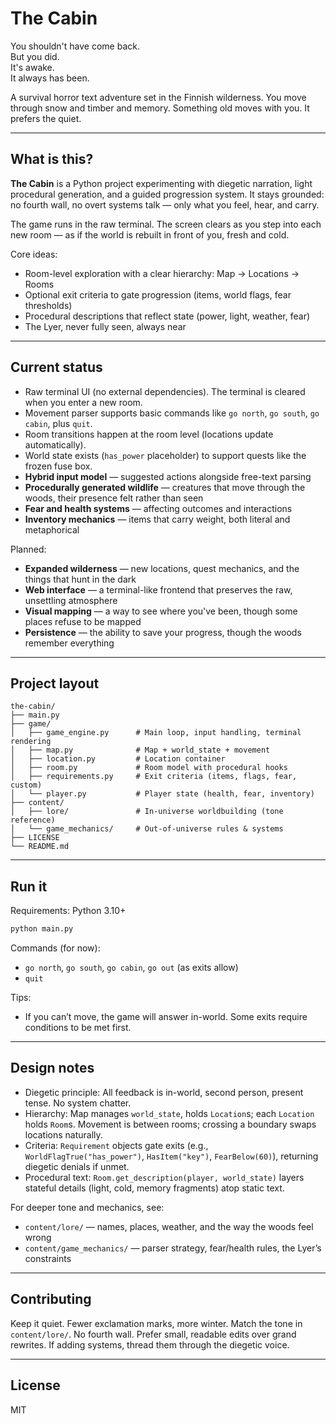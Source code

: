 # The Cabin

You shouldn't have come back.  
But you did.  
It's awake.  
It always has been.


A survival horror text adventure set in the Finnish wilderness. You move through snow and timber and memory. Something old moves with you. It prefers the quiet.

---

## What is this?

**The Cabin** is a Python project experimenting with diegetic narration, light procedural generation, and a guided progression system. It stays grounded: no fourth wall, no overt systems talk — only what you feel, hear, and carry.

The game runs in the raw terminal. The screen clears as you step into each new room — as if the world is rebuilt in front of you, fresh and cold.

Core ideas:
- Room-level exploration with a clear hierarchy: Map → Locations → Rooms
- Optional exit criteria to gate progression (items, world flags, fear thresholds)
- Procedural descriptions that reflect state (power, light, weather, fear)
- The Lyer, never fully seen, always near

---

## Current status

- Raw terminal UI (no external dependencies). The terminal is cleared when you enter a new room.
- Movement parser supports basic commands like `go north`, `go south`, `go cabin`, plus `quit`.
- Room transitions happen at the room level (locations update automatically).
- World state exists (`has_power` placeholder) to support quests like the frozen fuse box.
- **Hybrid input model** — suggested actions alongside free-text parsing
- **Procedurally generated wildlife** — creatures that move through the woods, their presence felt rather than seen
- **Fear and health systems** — affecting outcomes and interactions
- **Inventory mechanics** — items that carry weight, both literal and metaphorical

Planned:
- **Expanded wilderness** — new locations, quest mechanics, and the things that hunt in the dark
- **Web interface** — a terminal-like frontend that preserves the raw, unsettling atmosphere
- **Visual mapping** — a way to see where you've been, though some places refuse to be mapped
- **Persistence** — the ability to save your progress, though the woods remember everything

---

## Project layout

```text
the-cabin/
├── main.py
├── game/
│   ├── game_engine.py      # Main loop, input handling, terminal rendering
│   ├── map.py              # Map + world_state + movement
│   ├── location.py         # Location container
│   ├── room.py             # Room model with procedural hooks
│   ├── requirements.py     # Exit criteria (items, flags, fear, custom)
│   └── player.py           # Player state (health, fear, inventory)
├── content/
│   ├── lore/               # In-universe worldbuilding (tone reference)
│   └── game_mechanics/     # Out-of-universe rules & systems
├── LICENSE
└── README.md
```

---

## Run it

Requirements: Python 3.10+

```bash
python main.py
```

Commands (for now):
- `go north`, `go south`, `go cabin`, `go out` (as exits allow)
- `quit`

Tips:
- If you can’t move, the game will answer in-world. Some exits require conditions to be met first.

---

## Design notes

- Diegetic principle: All feedback is in-world, second person, present tense. No system chatter.
- Hierarchy: Map manages `world_state`, holds `Location`s; each `Location` holds `Room`s. Movement is between rooms; crossing a boundary swaps locations naturally.
- Criteria: `Requirement` objects gate exits (e.g., `WorldFlagTrue("has_power")`, `HasItem("key")`, `FearBelow(60)`), returning diegetic denials if unmet.
- Procedural text: `Room.get_description(player, world_state)` layers stateful details (light, cold, memory fragments) atop static text.

For deeper tone and mechanics, see:
- `content/lore/` — names, places, weather, and the way the woods feel wrong
- `content/game_mechanics/` — parser strategy, fear/health rules, the Lyer’s constraints

---

## Contributing

Keep it quiet. Fewer exclamation marks, more winter. Match the tone in `content/lore/`. No fourth wall. Prefer small, readable edits over grand rewrites. If adding systems, thread them through the diegetic voice.

---

## License

MIT


